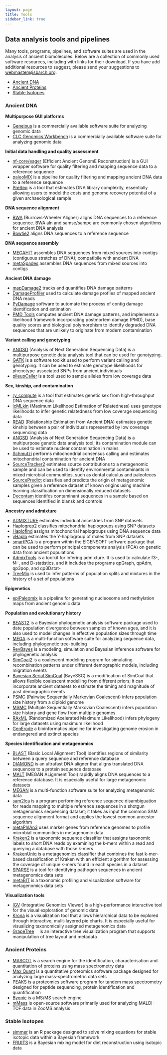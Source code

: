 ```yaml
---
layout: page
title: Tools
sidebar_link: true
---
```


## Data analysis tools and pipelines

Many tools, programs, pipelines, and software suites are used in the analysis of ancient biomolecules. Below are a collection of commonly used software resources, including with links for their download. If you have add additional resources to suggest, please send your suggestions to webmaster@isbarch.org.
- [Ancient DNA](#ancient-dna)
- [Ancient Proteins](#ancient-proteins)
- [Stable Isotopes](#stable-isotopes)

### Ancient DNA

**Multipurpose GUI platforms**
- [Geneious](https://www.geneious.com) is a commercially available software suite for analyzing genomic data 
- [CLC Genomics Workbench](https://www.qiagenbioinformatics.com/products/clc-genomics-workbench/) is a commercially available software suite for analyzing genomic data 

**Initial data handling and quality assessment**
- [nf-core/eager](https://github.com/nf-core/eager) (Efficient Ancient GenomE Reconstruction) is a GUI wrapper software for quality filtering and mapping sequence data to a reference sequence
- [paleoMIX](https://github.com/MikkelSchubert/paleomix) is a pipeline for quality filtering and mapping ancient DNA data to a reference sequence 
- [PreSeq](https://github.com/smithlabcode/preseq) is a tool that estimates DNA library complexity, essentially allowing users to model the costs and genome recovery potential of a given archaeological sample

**DNA sequence alignment**
- [BWA](http://bio-bwa.sourceforge.net/) (Burrows-Wheeler Aligner) aligns DNA sequences to a reference sequence. BWA aln and samse/sampe are commonly chosen algorithms for ancient DNA analysis
- [Bowtie2](http://bowtie-bio.sourceforge.net/bowtie2/index.shtml) aligns DNA sequences to a reference sequence

**DNA sequence assembly**
- [MEGAHIT](https://www.metagenomics.wiki/tools/assembly/megahit) assembles DNA sequences from mixed sources into contigs (contiguous stretches of DNA); compatibile with ancient DNA
- [metaSpades](http://bioinf.spbau.ru/en/spades3.7) assembles DNA sequences from mixed sources into contigs

**Ancient DNA damage**
- [mapDamage2](https://ginolhac.github.io/mapDamage/) tracks and quantifies DNA damage patterns
- [DamageProfiler](https://github.com/Integrative-Transcriptomics/DamageProfiler) used to calculate damage profiles of mapped ancient DNA reads
- [PyDamage](https://github.com/maxibor/pydamage) software to automate the process of contig damage identification and estimation 
- [PMD Tools](https://github.com/pontussk/PMDtools) computes ancient DNA damage patterns, and implements a likelihood framework incorporating postmortem damage (PMD), base quality scores and biological polymorphism to identify degraded DNA sequences that are unlikely to originate from modern contamination

**Variant calling and genotyping**
- [ANGSD](https://github.com/ANGSD/angsd) (Analysis of Next Generation Sequencing Data) is a multipurpose genetic data analysis tool that can be used for genotyping. 
- [GATK](https://software.broadinstitute.org/gatk/) is a software toolkit used to perform variant calling and genotyping. It can be used to estimate genotype likelihoods for phenotype-associated SNPs from ancient individuals
- [pileupCaller](https://github.com/stschiff/sequenceTools) is a tool used to sample alleles from low coverage data

**Sex, kinship, and contamination**
- [ry_compute](https://github.com/pontussk/ry_compute/blob/master/ry_compute.py) is a tool that estimates genetic sex from high-throughput DNA sequence data
- [lcMLkin](https://github.com/COMBINE-lab/maximum-likelihood-relatedness-estimation) (Maximum Likelihood Estimation of Relatedness) uses genotype likelihoods to infer genetic relatedness from low coverage sequencing data 
- [READ](https://bitbucket.org/tguenther/read) (Relationship Estimation from Ancient DNA) estimates genetic kinship between a pair of individuals represented by low coverage sequencing data 
- [ANGSD](https://github.com/ANGSD/angsd) (Analysis of Next Generation Sequencing Data) is a multipurpose genetic data analysis tool; its contamination module can be used to estimate nuclear contamination in males
- [Schmutzi](https://github.com/grenaud/schmutzi) performs mitochondrial consensus calling and estimates mitochondrial contamination for ancient DNA
- [SourceTracker2](https://github.com/biota/sourcetracker2) estimates source contributions to a metagenomic sample and can be used to identify environmental contaminants in mixed microbial communities, such as dental calculus and paleofeces 
- [SourcePredict](https://github.com/maxibor/sourcepredict) classifies and predicts the origin of metagenomic samples given a reference dataset of known origins using machine learning classification on dimensionally reduced datasets
- [Decontam](https://benjjneb.github.io/decontam/vignettes/decontam_intro.html) identifes contaminant sequences in a sample based on sequences identified in blansk and controls

**Ancestry and admixture**
- [ADMIXTURE](http://www.genetics.ucla.edu/software/admixture/) estimates individual ancestries from SNP datasets  
- [Haplogrep2](http://haplogrep.uibk.ac.at) classifies mitochondrial haplogroups using SNP datasets 
- [Haplofind](https://haplofind.unibo.it) assigns mitochondrial haplogroups using DNA sequence data
- [yHaplo](https://github.com/23andMe/yhaplo) estimates the Y-haplogroup of males from SNP datasets
- [smartPCA](https://github.com/chrchang/eigensoft/blob/master/POPGEN/README) is a program within the EIGENSOFT software package that can be used to perform principal components analysis (PCA) on genetic data from ancient populations
- [AdmixTools](https://github.com/DReichLab/AdmixTools/blob/master/README.QpWave) is a toolkit for infering admixture. It is used to calculate f3-, f4-, and D-statistics, and it includes the programs qpGraph, qpAdm, qp3pop, and qp3Dstat- 
- [TreeMix](https://bitbucket.org/nygcresearch/treemix/wiki/Home) is used to infer patterns of population splits and mixtures in the history of a set of populations 

**Epigenetics**
- [epiPaleomix](https://bitbucket.org/khanghoj/epipaleomix) is a pipeline for generating nucleosome and methylation maps from ancient genomic data

**Population and evolutionary history**
- [BEAST2](http://www.beast2.org) is a Bayesian phylogenetic analysis software package used to date population divergence between samples of known ages, and it is also used to model changes in effective population sizes through time 
- [MEGA](https://www.megasoftware.net/) is a multi-function software suite for analyzing sequence data, including phylogenetic tree-building 
- [RevBayes](https://revbayes.github.io) is a modeling, simulation and Bayesian inference software for phylogenetic analysis 
- [SimCoal2](http://cmpg.unibe.ch/software/simcoal2/) is a coalescent modeling program for simulating recombination patterns under different demographic models, including migration events
- [Bayesian Serial SimCoal](http://web.stanford.edu/group/hadlylab/ssc/) (BayeSSC) is a modification of SimCoal that allows flexible coalescent modelling from different priors; it can incorporate ancient datasets to estimate the timing and magnitude of past demographic events
- [PSMC](https://github.com/lh3/psmc) (Pairwise Sequentially Markovian Coalescent) infers population size history from a diploid genome
- [MSMC](https://github.com/stschiff/msmc) (Multiple Sequentially Markovian Coalescent) infers population size history and gene flow from multiple genomes
- [RAxML](https://sco.h-its.org/exelixis/software.html)  (Randomized Axelerated Maximum Likelihood) infers phylogeny for large datasets using maximum likelihood
- [GenErode](https://github.com/NBISweden/GenErode) a bioinformatics pipeline for investigating genome erosion in endangered and extinct species

**Species identification and metagenomics**
- [BLAST](https://blast.ncbi.nlm.nih.gov/Blast.cgi)  (Basic Local Alignment Tool) identifies regions of similarity between a query sequence and reference database
- [DIAMOND](http://ab.inf.uni-tuebingen.de/software/diamond/) is an ultrafast DNA aligner that aligns translated DNA sequences to a protein sequence database
- [MALT](http://ab.inf.uni-tuebingen.de/software/malt/) (MEGAN ALignment Tool) rapidly aligns DNA sequences to a reference database. It is especially useful for large metagenomic datasets
- [MEGAN](http://ab.inf.uni-tuebingen.de/software/megan6/) is a multi-function software suite for analyzing metagenomic data
- [sam2lca](https://github.com/maxibor/sam2lca) is a program performing reference sequence disambiguation for reads mapping to multiple reference sequences in a shotgun metagenomics sequencing dataset; it takes as input the common SAM sequence alignment format and applies the lowest common ancestor algorithm
- [metaPhlAn3](https://huttenhower.sph.harvard.edu/metaphlan/) uses marker genes from reference genomes to profile microbial communities in metagenomic data
- [Kraken2](https://github.com/DerrickWood/kraken2) is a taxonomic sequence classifier that assigns taxonomic labels to short DNA reads by examining the k-mers within a read and querying a database with those k-mers
- [KrakenUniq](https://github.com/fbreitwieser/krakenuniq) is a metagenomics classifier that combines the fast k-mer-based classification of Kraken with an efficient algorithm for assessing the coverage of unique k-mers found in each species in a dataset
- [SPARSE](https://github.com/zheminzhou/SPARSE) is a tool for identifying pathogen sequences in ancient metagenomics data sets
- [metaBIT](https://bitbucket.org/Glouvel/metabit) is a taxonomic profiling and visualization software for metagenomics data sets

**Visualization tools**
- [IGV](https://software.broadinstitute.org/software/igv/) (Integrative Genomics Viewer) is a high-performance interactive tool for the visual exploration of genomic data
- [Krona](https://github.com/marbl/Krona/wiki) is a visualization tool that allows hierarchical data to be explored through interactive, mulit-layered pie charts. It is especially useful for visualizing taxonomically assigned metagenomics data
- [GrapeTree](https://github.com/achtman-lab/GrapeTree)  is an interactive tree visualization program that supports manipulation of tree layout and metadata

### Ancient Proteins

- [MASCOT](https://www.matrixscience.com/) is a search engine for the identification, characterisation and quantitation of proteins using mass spectrometry data
- [Max Quant](https://www.maxquant.org/) is a quantitative proteomics software package designed for analyzing large mass-spectrometric data sets
- [PEAKS](https://www.thermofisher.com/order/catalog/product/PEAKS40) is a proteomics software program for tandem mass spectrometry designed for peptide sequencing, protein identification and quantification
- [Byonic](https://proteinmetrics.com/byos/) is a MS/MS search engine
- [mMass](http://www.mmass.org/) is open-source software primarily used for analyzing MALDI-TOF data in ZooMS analysis

### Stable Isotopes

- [simmer](https://cran.r-project.org/web/packages/simmr/vignettes/simmr.html) is an R package designed to solve mixing equations for stable isotopic data within a Bayesian framework 
- [FRUITS](https://sourceforge.net/projects/fruits/) is a Bayesian mixing model for diet reconstruction using isotopic data
